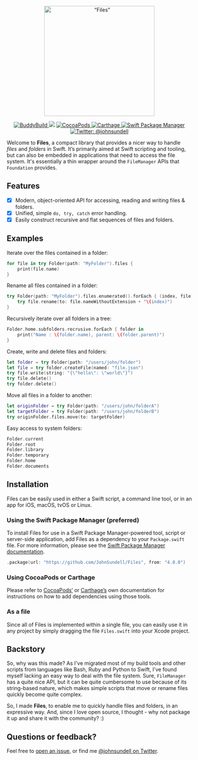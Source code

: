 <p align="center">
    <img src="logo.png" width="300" max-width="50%" alt=“Files” />
</p>

<p align="center">
    <a href="https://dashboard.buddybuild.com/apps/5932f7d9b0c2b000015d6b79/build/latest?branch=master">
        <img src="https://dashboard.buddybuild.com/api/statusImage?appID=5932f7d9b0c2b000015d6b79&branch=master&build=latest" alt="BuddyBuild" />
    </a>
    <img src="https://img.shields.io/badge/Swift-5.0-orange.svg" />
    <a href="https://cocoapods.org/pods/Files">
        <img src="https://img.shields.io/cocoapods/v/Files.svg" alt="CocoaPods" />
    </a>
    <a href="https://github.com/Carthage/Carthage">
        <img src="https://img.shields.io/badge/carthage-compatible-4BC51D.svg?style=flat" alt="Carthage" />
    </a>
    <a href="https://swift.org/package-manager">
        <img src="https://img.shields.io/badge/spm-compatible-brightgreen.svg?style=flat" alt="Swift Package Manager" />
    </a>
    <a href="https://twitter.com/johnsundell">
        <img src="https://img.shields.io/badge/contact-@johnsundell-blue.svg?style=flat" alt="Twitter: @johnsundell" />
    </a>
</p>

Welcome to **Files**, a compact library that provides a nicer way to handle *files* and *folders*  in Swift. It’s primarily aimed at Swift scripting and tooling, but can also be embedded in applications that need to access the file system. It's essentially a thin wrapper around the `FileManager` APIs that `Foundation` provides.

## Features

- [X] Modern, object-oriented API for accessing, reading and writing files & folders.
- [X] Unified, simple `do, try, catch` error handling.
- [X] Easily construct recursive and flat sequences of files and folders.

## Examples

Iterate over the files contained in a folder:

```swift
for file in try Folder(path: "MyFolder").files {
    print(file.name)
}
```

Rename all files contained in a folder:

```swift
try Folder(path: "MyFolder").files.enumerated().forEach { (index, file) in
    try file.rename(to: file.nameWithoutExtension + "\(index)")
}
```

Recursively iterate over all folders in a tree:

```swift
Folder.home.subfolders.recrusive.forEach { folder in
    print("Name : \(folder.name), parent: \(folder.parent)")
}
```

Create, write and delete files and folders:

```swift
let folder = try Folder(path: "/users/john/folder")
let file = try folder.createFile(named: "file.json")
try file.write(string: "{\"hello\": \"world\"}")
try file.delete()
try folder.delete()
```

Move all files in a folder to another:

```swift
let originFolder = try Folder(path: "/users/john/folderA")
let targetFolder = try Folder(path: "/users/john/folderB")
try originFolder.files.move(to: targetFolder)
```

Easy access to system folders:

```swift
Folder.current
Folder.root
Folder.library
Folder.temporary
Folder.home
Folder.documents
```

## Installation

Files can be easily used in either a Swift script, a command line tool, or in an app for iOS, macOS, tvOS or Linux.

### Using the Swift Package Manager (preferred)

To install Files for use in a Swift Package Manager-powered tool, script or server-side application, add Files as a dependency to your `Package.swift` file. For more information, please see the [Swift Package Manager documentation](https://github.com/apple/swift-package-manager/tree/master/Documentation).

```swift
.package(url: "https://github.com/JohnSundell/Files", from: "4.0.0")
```

### Using CocoaPods or Carthage

Please refer to [CocoaPods’](https://cocoapods.org) or [Carthage’s](https://github.com/Carthage/Carthage) own documentation for instructions on how to add dependencies using those tools.

### As a file

Since all of Files is implemented within a single file, you can easily use it in any project by simply dragging the file `Files.swift` into your Xcode project.

## Backstory

So, why was this made? As I've migrated most of my build tools and other scripts from languages like Bash, Ruby and Python to Swift, I've found myself lacking an easy way to deal with the file system. Sure, `FileManager` has a quite nice API, but it can be quite cumbersome to use because of its string-based nature, which makes simple scripts that move or rename files quickly become quite complex.

So, I made **Files**, to enable me to quickly handle files and folders, in an expressive way. And, since I love open source, I thought - why not package it up and share it with the community? :)

## Questions or feedback?

Feel free to [open an issue](https://github.com/JohnSundell/Files/issues/new), or find me [@johnsundell on Twitter](https://twitter.com/johnsundell).

